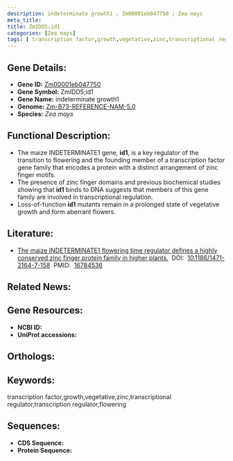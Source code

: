 ```yaml
---
description: indeterminate growth1 ; Zm00001eb047750 ; Zea mays
meta_title:
title: ZmIDD5;id1
categories: [Zea mays]
tags: [ transcription factor,growth,vegetative,zinc,transcriptional regulator,transcription regulator,flowering ]
---
```


## Gene Details:
- **Gene ID:**	[Zm00001eb047750]()
- **Gene Symbol:** ZmIDD5;id1
- **Gene Name:** indeterminate growth1
- **Genome:** [Zm-B73-REFERENCE-NAM-5.0]()
- **Species:** *Zea mays*

## Functional Description:
   - The maize INDETERMINATE1 gene, **id1**, is a key regulator of the transition to flowering and the founding member of a transcription factor gene family that encodes a protein with a distinct arrangement of zinc finger motifs.
   - The presence of zinc finger domains and previous biochemical studies showing that **id1** binds to DNA suggests that members of this gene family are involved in transcriptional regulation.
   - Loss-of-function **id1** mutants remain in a prolonged state of vegetative growth and form aberrant flowers.

## Literature:
   - [The maize INDETERMINATE1 flowering time regulator defines a highly conserved zinc finger protein family in higher plants.]( https://www.ncbi.nlm.nih.gov/pmc/articles/PMC1586020/)&nbsp;&nbsp;DOI:&nbsp;&nbsp;[10.1186/1471-2164-7-158](https://www.ncbi.nlm.nih.gov/pmc/articles/PMC1586020/)&nbsp;&nbsp;PMID:&nbsp;&nbsp;[16784536](https://pubmed.ncbi.nlm.nih.gov/16784536/)

## Related News:

## Gene Resources:
- **NCBI ID:** [](https://www.ncbi.nlm.nih.gov/gene/?term=)
- **UniProt accessions:** [](https://www.uniprot.org/uniprotkb//entry)

## Orthologs:

## Keywords:
transcription factor,growth,vegetative,zinc,transcriptional regulator,transcription regulator,flowering

## Sequences:
- **CDS Sequence:**
- **Protein Sequence:**

